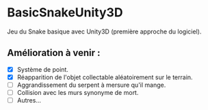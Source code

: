 # BasicSnakeUnity3D
Jeu du Snake basique avec Unity3D (première approche du logiciel).

## Amélioration à venir :

  + [x] Système de point.
  + [x] Réapparition de l'objet collectable aléatoirement sur le terrain.
  + [ ] Aggrandissement du serpent à mersure qu'il mange.
  + [ ] Collision avec les murs synonyme de mort.
  + [ ] Autres...
